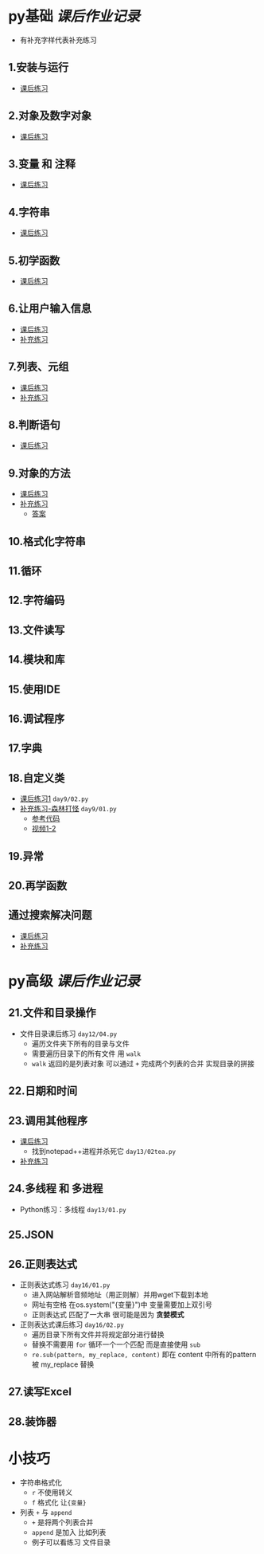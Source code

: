 # py基础 *课后作业记录*
- 有补充字样代表补充练习
## 1.安装与运行
- [课后练习](http://v3.byhy.net/prac/pub/py/0001/)
## 2.对象及数字对象
- [课后练习](http://v3.byhy.net/prac/pub/py/0002/)
## 3.变量 和 注释
- [课后练习](http://v3.byhy.net/prac/pub/py/0003/)
## 4.字符串
- [课后练习](http://v3.byhy.net/prac/pub/py/0004/)
## 5.初学函数
- [课后练习](http://v3.byhy.net/prac/pub/py/0005/)
## 6.让用户输入信息
- [课后练习](http://v3.byhy.net/prac/pub/py/0006/)
- [补充练习](http://v3.byhy.net/prac/pri546/py/002a01/)
## 7.列表、元组
- [课后练习](http://v3.byhy.net/prac/pub/py/0007/)
- [补充练习](http://v3.byhy.net/prac/pri546/py/002c21/)
## 8.判断语句
- [课后练习](http://v3.byhy.net/prac/pub/py/0008/)
## 9.对象的方法
- [课后练习]()
- [补充练习](http://v3.byhy.net/prac/pri546/py/004a2d/)
  - [答案](http://v3.byhy.net/prac/pri546/py/ref/_0006e/)
## 10.格式化字符串
## 11.循环
## 12.字符编码
## 13.文件读写
## 14.模块和库
## 15.使用IDE
## 16.调试程序
## 17.字典
## 18.自定义类
- [课后练习1](http://v3.byhy.net/prac/pri546/py/018a0y/) `day9/02.py`
- [补充练习-森林打怪](http://v3.byhy.net/prac/pub/py/0018/) `day9/01.py`
  - [参考代码](https://gitee.com/jcyrss/byhy/issues/I3BOQZ)
  - [视频1-2](https://www.bilibili.com/video/BV1VJ411v7zA/?p=54)
## 19.异常
## 20.再学函数
## 通过搜索解决问题

- [课后练习]()
- [补充练习]()

# py高级 *课后作业记录*
## 21.文件和目录操作
- 文件目录课后练习 `day12/04.py`
  - 遍历文件夹下所有的目录与文件
  - 需要遍历目录下的所有文件 用 `walk`
  - `walk` 返回的是列表对象 可以通过 `+` 完成两个列表的合并  实现目录的拼接
## 22.日期和时间
## 23.调用其他程序
- [课后练习](http://v3.byhy.net/prac/pub/py/1001/)
  - 找到notepad++进程并杀死它 `day13/02tea.py`
- [补充练习](http://v3.byhy.net/prac/pri546/py/051a00/)
## 24.多线程 和 多进程
- Python练习：多线程 `day13/01.py`
## 25.JSON
## 26.正则表达式
- 正则表达式练习 `day16/01.py`
  - 进入网站解析音频地址（用正则解）并用wget下载到本地
  - 网址有空格 在os.system("{变量}")中 变量需要加上双引号
  - 正则表达式 匹配了一大串 很可能是因为 **贪婪模式** 
- 正则表达式课后练习 `day16/02.py`
  - 遍历目录下所有文件并将规定部分进行替换
  - 替换不需要用 `for` 循环一个一个匹配 而是直接使用 `sub`
  - `re.sub(pattern, my_replace, content)` 即在 content 中所有的pattern 被 my_replace 替换
## 27.读写Excel
## 28.装饰器

# 小技巧
- 字符串格式化
  - `r` 不使用转义
  - `f` 格式化 让`{变量}`
- 列表 `+` 与 `append`
  - `+` 是将两个列表合并
  - `append` 是加入 比如列表
  - 例子可以看练习 文件目录